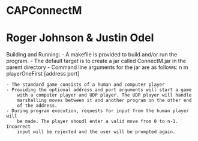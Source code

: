 # CAPConnectM
# Roger Johnson & Justin Odel

Building and Running:
    - A makefile is provided to build and/or run the program. 
    - The default target is to create a jar called ConnectM.jar in the parent directory
    - Command line arguments for the jar are as follows:
        n m playerOneFirst [address port]

    - The standard game consists of a human and computer player
    - Providing the optional address and port arguments will start a game
        with a computer player and UDP player. The UDP player will handle 
        marshalling moves between it and another program on the other end
        of the address.
    - During program execution, requests for input from the human player will
        be made. The player shoudl enter a valid move from 0 to n-1. Incorrect
        input will be rejected and the user will be prompted again.